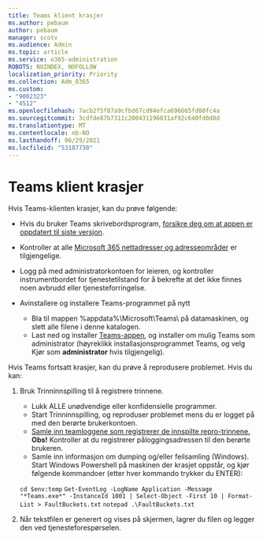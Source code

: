 ```yaml
---
title: Teams klient krasjer
ms.author: pebaum
author: pebaum
manager: scotv
ms.audience: Admin
ms.topic: article
ms.service: o365-administration
ROBOTS: NOINDEX, NOFOLLOW
localization_priority: Priority
ms.collection: Adm_O365
ms.custom:
- "9002323"
- "4512"
ms.openlocfilehash: 7acb2f5f87a9cfbd67cd94efca696665fd80fc4a
ms.sourcegitcommit: 3cdfde87b7311c200431196031af92c640fd0d8d
ms.translationtype: MT
ms.contentlocale: nb-NO
ms.lasthandoff: 06/29/2021
ms.locfileid: "53187730"
---
```

# <a name="teams-client-crashing"></a>Teams klient krasjer

Hvis Teams-klienten krasjer, kan du prøve følgende:

- Hvis du bruker Teams skrivebordsprogram, [forsikre deg om at appen er oppdatert til siste versjon](https://support.office.com/article/Update-Microsoft-Teams-535a8e4b-45f0-4f6c-8b3d-91bca7a51db1).

- Kontroller at alle [Microsoft 365 nettadresser og adresseområder](/microsoftteams/connectivity-issues) er tilgjengelige.

- Logg på med administratorkontoen for [](/office365/enterprise/view-service-health) leieren, og kontroller instrumentbordet for tjenestetilstand for å bekrefte at det ikke finnes noen avbrudd eller tjenesteforringelse.

- Avinstallere og installere Teams-programmet på nytt
    - Bla til mappen %appdata%\Microsoft\Teams\ på datamaskinen, og slett alle filene i denne katalogen.
    - Last ned og installer [Teams-appen](https://www.microsoft.com/microsoft-teams/download-app), og installer om mulig Teams som administrator (høyreklikk installasjonsprogrammet Teams, og velg Kjør som **administrator** hvis tilgjengelig).

Hvis Teams fortsatt krasjer, kan du prøve å reprodusere problemet. Hvis du kan:

1. Bruk Trinninnspilling til å registrere trinnene.
    - Lukk ALLE unødvendige eller konfidensielle programmer.
    - Start Trinninnspilling, og reproduser problemet mens du er logget på med den berørte brukerkontoen.
    - [Samle inn teamloggene som registrerer de innspilte repro-trinnene.](/microsoftteams/log-files) **Obs!** Kontroller at du registrerer påloggingsadressen til den berørte brukeren.
    - Samle inn informasjon om dumping og/eller feilsamling (Windows). Start Windows Powershell på maskinen der krasjet oppstår, og kjør følgende kommandoer (etter hver kommando trykker du ENTER):

    `cd $env:temp` `Get-EventLog -LogName Application -Message "*Teams.exe*" -InstanceId 1001 | Select-Object -First 10 | Format-List > FaultBuckets.txt`
    `notepad .\FaultBuckets.txt`
    
2. Når tekstfilen er generert og vises på skjermen, lagrer du filen og legger den ved tjenesteforespørselen. 
